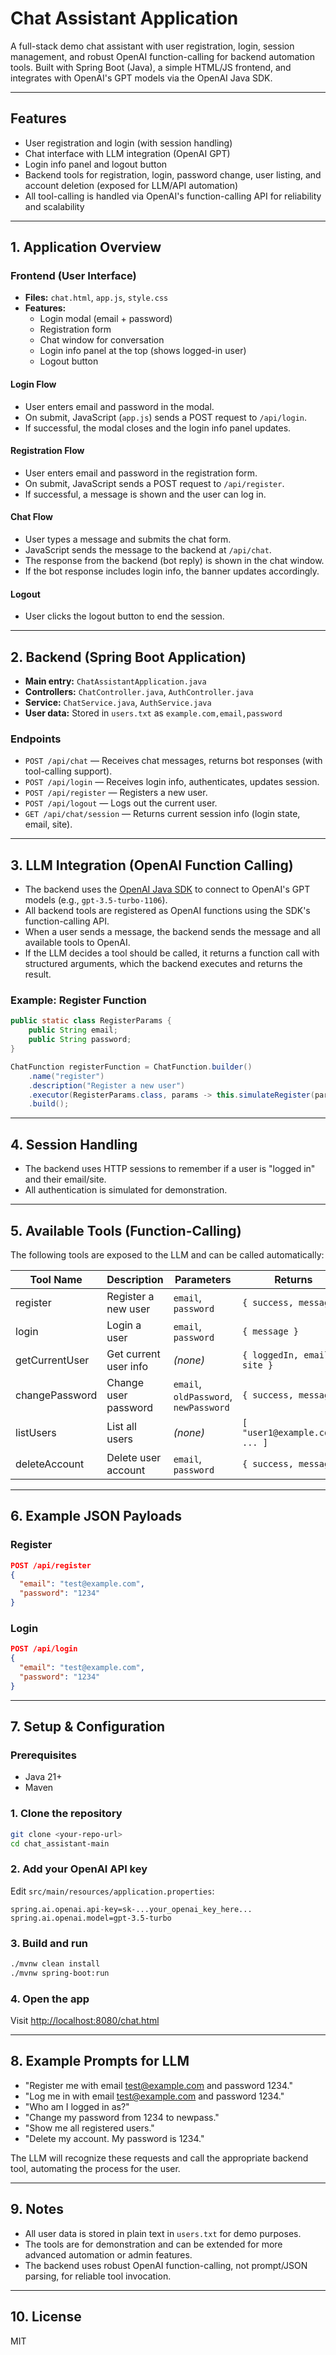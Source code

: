 # Chat Assistant Application

A full-stack demo chat assistant with user registration, login, session management, and robust OpenAI function-calling for backend automation tools. Built with Spring Boot (Java), a simple HTML/JS frontend, and integrates with OpenAI's GPT models via the OpenAI Java SDK.

---

## Features
- User registration and login (with session handling)
- Chat interface with LLM integration (OpenAI GPT)
- Login info panel and logout button
- Backend tools for registration, login, password change, user listing, and account deletion (exposed for LLM/API automation)
- All tool-calling is handled via OpenAI's function-calling API for reliability and scalability

---

## 1. Application Overview

### Frontend (User Interface)
- **Files:** `chat.html`, `app.js`, `style.css`
- **Features:**
  - Login modal (email + password)
  - Registration form
  - Chat window for conversation
  - Login info panel at the top (shows logged-in user)
  - Logout button

#### Login Flow
- User enters email and password in the modal.
- On submit, JavaScript (`app.js`) sends a POST request to `/api/login`.
- If successful, the modal closes and the login info panel updates.

#### Registration Flow
- User enters email and password in the registration form.
- On submit, JavaScript sends a POST request to `/api/register`.
- If successful, a message is shown and the user can log in.

#### Chat Flow
- User types a message and submits the chat form.
- JavaScript sends the message to the backend at `/api/chat`.
- The response from the backend (bot reply) is shown in the chat window.
- If the bot response includes login info, the banner updates accordingly.

#### Logout
- User clicks the logout button to end the session.

---

## 2. Backend (Spring Boot Application)
- **Main entry:** `ChatAssistantApplication.java`
- **Controllers:** `ChatController.java`, `AuthController.java`
- **Service:** `ChatService.java`, `AuthService.java`
- **User data:** Stored in `users.txt` as `example.com,email,password`

### Endpoints
- `POST /api/chat` — Receives chat messages, returns bot responses (with tool-calling support).
- `POST /api/login` — Receives login info, authenticates, updates session.
- `POST /api/register` — Registers a new user.
- `POST /api/logout` — Logs out the current user.
- `GET /api/chat/session` — Returns current session info (login state, email, site).

---

## 3. LLM Integration (OpenAI Function Calling)

- The backend uses the [OpenAI Java SDK](https://github.com/TheoKanning/openai-java) to connect to OpenAI's GPT models (e.g., `gpt-3.5-turbo-1106`).
- All backend tools are registered as OpenAI functions using the SDK's function-calling API.
- When a user sends a message, the backend sends the message and all available tools to OpenAI.
- If the LLM decides a tool should be called, it returns a function call with structured arguments, which the backend executes and returns the result.

### Example: Register Function

```java
public static class RegisterParams {
    public String email;
    public String password;
}

ChatFunction registerFunction = ChatFunction.builder()
    .name("register")
    .description("Register a new user")
    .executor(RegisterParams.class, params -> this.simulateRegister(params.email, params.password, session))
    .build();
```

---

## 4. Session Handling

- The backend uses HTTP sessions to remember if a user is "logged in" and their email/site.
- All authentication is simulated for demonstration.

---

## 5. Available Tools (Function-Calling)

The following tools are exposed to the LLM and can be called automatically:

| Tool Name         | Description                        | Parameters                                 | Returns                        |
|-------------------|------------------------------------|--------------------------------------------|---------------------------------|
| register          | Register a new user                | `email`, `password`                        | `{ success, message }`          |
| login             | Login a user                       | `email`, `password`                        | `{ message }`                   |
| getCurrentUser    | Get current user info              | *(none)*                                   | `{ loggedIn, email, site }`     |
| changePassword    | Change user password               | `email`, `oldPassword`, `newPassword`      | `{ success, message }`          |
| listUsers         | List all users                     | *(none)*                                   | `[ "user1@example.com", ... ]`  |
| deleteAccount     | Delete user account                | `email`, `password`                        | `{ success, message }`          |

---

## 6. Example JSON Payloads

### Register
```json
POST /api/register
{
  "email": "test@example.com",
  "password": "1234"
}
```

### Login
```json
POST /api/login
{
  "email": "test@example.com",
  "password": "1234"
}
```

---

## 7. Setup & Configuration

### Prerequisites

- Java 21+
- Maven

### 1. Clone the repository

```sh
git clone <your-repo-url>
cd chat_assistant-main
```

### 2. Add your OpenAI API key

Edit `src/main/resources/application.properties`:

```
spring.ai.openai.api-key=sk-...your_openai_key_here...
spring.ai.openai.model=gpt-3.5-turbo
```

### 3. Build and run

```sh
./mvnw clean install
./mvnw spring-boot:run
```

### 4. Open the app

Visit [http://localhost:8080/chat.html](http://localhost:8080/chat.html)

---

## 8. Example Prompts for LLM

- "Register me with email test@example.com and password 1234."
- "Log me in with email test@example.com and password 1234."
- "Who am I logged in as?"
- "Change my password from 1234 to newpass."
- "Show me all registered users."
- "Delete my account. My password is 1234."

The LLM will recognize these requests and call the appropriate backend tool, automating the process for the user.

---

## 9. Notes

- All user data is stored in plain text in `users.txt` for demo purposes.
- The tools are for demonstration and can be extended for more advanced automation or admin features.
- The backend uses robust OpenAI function-calling, not prompt/JSON parsing, for reliable tool invocation.

---

## 10. License

MIT 